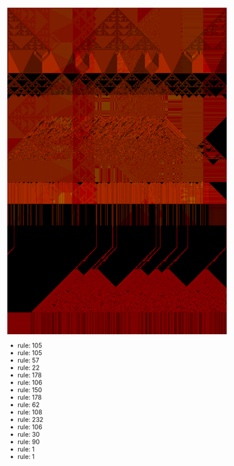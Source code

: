 ![photo](./output.png) 
 * rule: 105
* rule: 105
* rule: 57
* rule: 22
* rule: 178
* rule: 106
* rule: 150
* rule: 178
* rule: 62
* rule: 108
* rule: 232
* rule: 106
* rule: 30
* rule: 90
* rule: 1
* rule: 1
